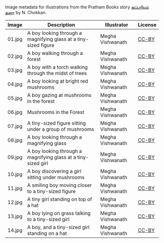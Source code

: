 Image metadata for illustrations from the Pratham Books story [துப்பறியும் துரை](https://storyweaver.org.in/stories/2169-thuppariyum-durai) by N. Chokkan.

Image | Description | Illustrator | License
----- | ----------- | ----------- | -------
01.jpg | A boy looking through a magnifying glass at a tiny-sized figure  | Megha Vishwanath | [CC-BY](https://creativecommons.org/licenses/by/4.0/)
02.jpg | A boy walking through a forest | Megha Vishwanath | [CC-BY](https://creativecommons.org/licenses/by/4.0/)
03.jpg | A boy with a torch walking through the midst of trees | Megha Vishwanath | [CC-BY](https://creativecommons.org/licenses/by/4.0/)
04.jpg | A boy looking at bright red mushrooms | Megha Vishwanath | [CC-BY](https://creativecommons.org/licenses/by/4.0/)
05.jpg | A boy gazing at mushrooms in the forest | Megha Vishwanath | [CC-BY](https://creativecommons.org/licenses/by/4.0/)
06.jpg | Mushrooms in the Forest | Megha Vishwanath | [CC-BY](https://creativecommons.org/licenses/by/4.0/)
07.jpg | A tiny-sized figure sitting under a group of mushrooms | Megha Vishwanath | [CC-BY](https://creativecommons.org/licenses/by/4.0/)
08.jpg | A boy looking through a magnifying glass | Megha Vishwanath | [CC-BY](https://creativecommons.org/licenses/by/4.0/)
09.jpg | A boy looking through a magnifying glass at a tiny-sized girl | Megha Vishwanath | [CC-BY](https://creativecommons.org/licenses/by/4.0/)
10.jpg | A boy discovering a girl sitting under mushrooms | Megha Vishwanath | [CC-BY](https://creativecommons.org/licenses/by/4.0/)
11.jpg | A smiling boy moving closer to a tiny-sized figure | Megha Vishwanath | [CC-BY](https://creativecommons.org/licenses/by/4.0/)
12.jpg | A tiny girl standing on top of a hat | Megha Vishwanath | [CC-BY](https://creativecommons.org/licenses/by/4.0/)
13.jpg | A boy lying on grass talking to a tiny-sized girl  | Megha Vishwanath | [CC-BY](https://creativecommons.org/licenses/by/4.0/)
14.jpg | A boy, and a tiny-sized girl standing on a hat | Megha Vishwanath | [CC-BY](https://creativecommons.org/licenses/by/4.0/)